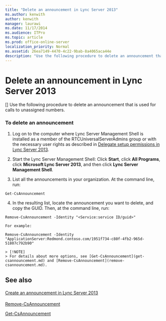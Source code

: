```yaml
---
title: "Delete an announcement in Lync Server 2013"
ms.author: kenwith
author: kenwith
manager: laurawi
ms.date: 11/17/2014
ms.audience: ITPro
ms.topic: article
ms.prod: office-online-server
localization_priority: Normal
ms.assetid: 26ea7149-4470-4c22-9bab-8a4065aca44e
description: "Use the following procedure to delete an announcement that is used for calls to unassigned numbers."
---
```


# Delete an announcement in Lync Server 2013
[]
Use the following procedure to delete an announcement that is used for calls to unassigned numbers.
  
### To delete an announcement

1. Log on to the computer where Lync Server Management Shell is installed as a member of the RTCUniversalServerAdmins group or with the necessary user rights as described in [Delegate setup permissions in Lync Server 2013](delegate-setup-permissions.md).
    
2. Start the Lync Server Management Shell: Click **Start**, click **All Programs**, click **Microsoft Lync Server 2013**, and then click **Lync Server Management Shell**.
    
3. List all the announcements in your organization. At the command line, run:
    
  ```
  Get-CsAnnouncement
  ```

4. In the resulting list, locate the announcement you want to delete, and copy the GUID. Then, at the command line, run:
    
  ```
  Remove-CsAnnouncement -Identity "<Service:service ID/guid>" 
  ```

    For example:
    
  ```
  Remove-CsAnnouncement -Identity "ApplicationServer:Redmond.contoso.com/1951f734-c80f-4fb2-965d-51807c792b90"
  ```

    > [!NOTE]
    > For details about more options, see [Get-CsAnnouncement](get-csannouncement.md) and [Remove-CsAnnouncement](remove-csannouncement.md). 
  
## See also

#### 

[Create an announcement in Lync Server 2013](create-an-announcement.md)
#### 

[Remove-CsAnnouncement](remove-csannouncement.md)
  
[Get-CsAnnouncement](get-csannouncement.md)

